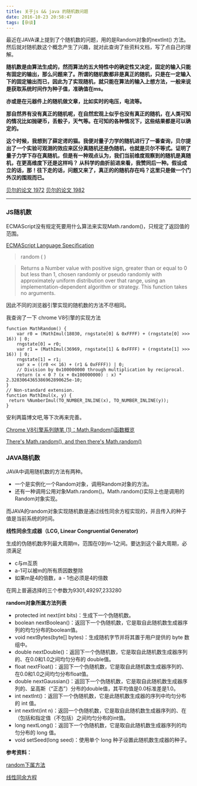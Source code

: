 ```yaml
---
title: 关于js && java 的随机数问题
date: 2016-10-23 20:58:47
tags: [杂谈]
---
```


最近在JAVA课上提到了个随机数的问题，用的是Random对象的nextInt()  方法。然后就对随机数这个概念产生了兴趣，就对此查询了些资料文档，写了点自己的理解。

**随机数是由算法生成的，然而算法的五大特性中的确定性又决定，固定的输入只能有固定的输出，那么问题来了。所谓的随机数都非是真正的随机，只是在一定输入下的固定输出而已，因此为了实现随机，就只能在算法的输入上想方法，一般来说是获取系统时间作为种子值，准确值在ms。**

**亦或是在元器件上的随机做文章，比如实时的电压，电流等。**

**那自然界有没有真正的随机呢，在自然宏观上似乎也没有真正的随机，在人类可知的情况比如抛硬币，丢骰子，天气等。在可知的各种情况下，这些结果都是可以确定的。**

**这个时候，我想到了薛定谔的猫。我便对量子力学的随机进行了一番查询，贝尔提出了一个实验可观测的效应来区分真随机还是伪随机，也就是贝尔不等式。证明了量子力学下存在真随机，但是有一种观点认为，我们当前维度观察到的随机是真随机，在更高维度下还是这样吗？ 从科学的曲折前进来看，我赞同后一种。假设成立的话，那！往下走的话，问题又来了，真正的的随机存在吗？这里只是做一个门外汉的围观而已。**

<!--more-->

[贝尔的论文 1972](http://journals.aps.org/prl/abstract/10.1103/PhysRevLett.28.938)
[贝尔的论文 1982](http://journals.aps.org/prl/abstract/10.1103/PhysRevLett.49.1804)

****
### JS随机数 ###

ECMAScript没有规定死要用什么算法来实现Math.random()，只规定了返回值的范围。

[ECMAScript Language Specification](http://www.ecma-international.org/ecma-262/5.1/#sec-15.8.2.14)

> random ( )


>Returns a Number value with positive sign, greater than or equal to 0 but less than 1, chosen randomly or pseudo randomly with approximately uniform distribution over that range, using an implementation-dependent algorithm or strategy. This function takes no arguments.


因此不同的浏览器引擎实现的随机数的方法不尽相同。

我查询了一下 chrome V8引擎的实现方法
​	

	function MathRandom() {
  		var r0 = (MathImul(18030, rngstate[0] & 0xFFFF) + (rngstate[0] >>> 16)) | 0;
  		rngstate[0] = r0;
  		var r1 = (MathImul(36969, rngstate[1] & 0xFFFF) + (rngstate[1] >>> 16)) | 0;
  		rngstate[1] = r1;
  		var x = ((r0 << 16) + (r1 & 0xFFFF)) | 0;
  		// Division by 0x100000000 through multiplication by reciprocal.
  		return (x < 0 ? (x + 0x100000000) : x) * 2.3283064365386962890625e-10;
	}
	// Non-standard extension.
	function MathImul(x, y) {
 	 return %NumberImul(TO_NUMBER_INLINE(x), TO_NUMBER_INLINE(y));
	}

安利两篇博文吧,等下次再来完善。

[Chrome V8引擎系列随笔 (1)：Math.Random()函数概览](http://www.cnblogs.com/kmsfan/p/5515523.html)

[There's Math.random(), and then there's Math.random()](http://v8project.blogspot.jp/2015/12/theres-mathrandom-and-then-theres.html)

### JAVA随机数 ###

JAVA中调用随机数的方法有两种。

- 一个是实例化一个Random对象，调用Random对象的方法。
- 还有一种调用公用对象Math.random()。Math.random()实际上也是调用的Random对象实现。

而JAVA的random对象实现随机数是通过线性同余方程实现的，并且传入的种子值是当前系统的时间。

**线性同余生成器（LCG, Linear Congruential Generator)**


生成的伪随机数序列最大周期m，范围在0到m-1之间。要达到这个最大周期，必须满足

- c与m互质
- a-1可以被m的所有质因数整除
- 如果m是4的倍数，a - 1也必须是4的倍数

在网上普遍选择的三个参数为9301,49297,233280

**random对象所属方法列表**

- protected int next(int bits)：生成下一个伪随机数。
- boolean nextBoolean()：返回下一个伪随机数，它是取自此随机数生成器序列的均匀分布的boolean值。
- void nextBytes(byte[] bytes)：生成随机字节并将其置于用户提供的 byte 数组中。
- double nextDouble()：返回下一个伪随机数，它是取自此随机数生成器序列的、在0.0和1.0之间均匀分布的 double值。
- float nextFloat()：返回下一个伪随机数，它是取自此随机数生成器序列的、在0.0和1.0之间均匀分布float值。
- double nextGaussian()：返回下一个伪随机数，它是取自此随机数生成器序列的、呈高斯（“正态”）分布的double值，其平均值是0.0标准差是1.0。
- int nextInt()：返回下一个伪随机数，它是此随机数生成器的序列中均匀分布的 int 值。
- int nextInt(int n)：返回一个伪随机数，它是取自此随机数生成器序列的、在（包括和指定值（不包括）之间均匀分布的int值。
- long nextLong()：返回下一个伪随机数，它是取自此随机数生成器序列的均匀分布的 long 值。
- void setSeed(long seed)：使用单个 long 种子设置此随机数生成器的种子。

**参考资料：**

[random下属方法](http://www.cnblogs.com/ningvsban/p/3590722.html)

[线性同余方程](http://www.zhihu.com/question/22818104)
